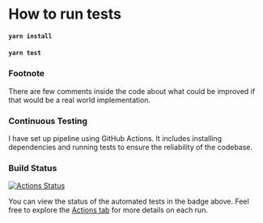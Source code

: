 # How to run tests

#### `yarn install`
#### `yarn test`

### Footnote

There are few comments inside the code about what could be improved if that would be a real world implementation.

### Continuous Testing

I have set up pipeline using GitHub Actions. It includes installing dependencies and running tests to ensure the reliability of the codebase.

### Build Status

[![Actions Status](https://github.com/niemam29/patientManager/workflows/Run%20Tests/badge.svg)](https://github.com/niemam29/patientManager/actions)

You can view the status of the automated tests in the badge above. Feel free to explore the [Actions tab](https://github.com/niemam29/patientManager/actions) for more details on each run.